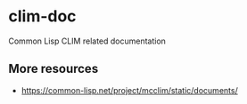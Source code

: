 # clim-doc

Common Lisp CLIM related documentation

## More resources

* https://common-lisp.net/project/mcclim/static/documents/
